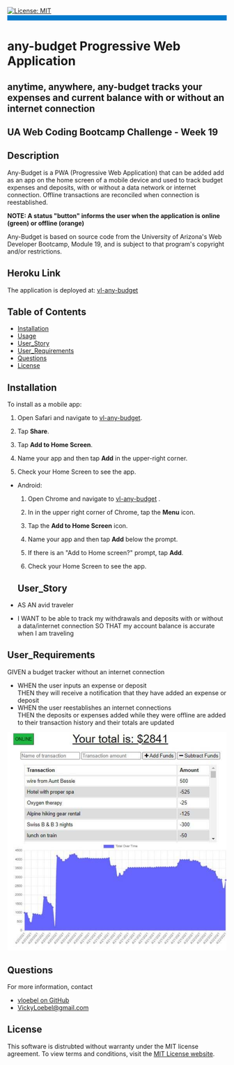
  [![License: MIT](https://img.shields.io/badge/License-MIT-yellow.svg)](https://opensource.org/licenses/MIT)  
  ![banner](./assets/rm-banner.jpg)
  # any-budget Progressive Web Application
  ## anytime, anywhere, any-budget tracks your expenses and current balance with or without an internet connection
  ## UA Web Coding Bootcamp Challenge - Week 19
  
  ## Description  
  Any-Budget is a PWA (Progressive Web Application) that can be added add as an app on the home screen of a mobile device and used to track budget expenses and deposits, with or without a data network or internet connection. Offline transactions are reconciled when connection is reestablished.   

  **NOTE: A status "button" informs the user when the application is online (green) or offline (orange)** 

  Any-Budget is based on source code from the University of Arizona's Web Developer Bootcamp, Module 19, and is subject to that program's copyright and/or restrictions.

  ## Heroku Link
  The application is deployed at: [vl-any-budget](https://vl-any-budget.herokuapp.com/)  
  
  ## Table of Contents  
  * [Installation](#Installation)  
  * [Usage](#Usage) 
  * [User_Story](#User_Story)  
  * [User_Requirements](#User_Requirements)  
  * [Questions](#Questions)    
  * [License](#License)
  ## Installation  
  To install as a mobile app: 
  
  1. Open Safari and navigate to [vl-any-budget](https://vl-any-budget.herokuapp.com/).

  2. Tap  **Share**.

  3. Tap **Add to Home Screen**.

  4. Name your app and then tap **Add** in the upper-right corner.

  5. Check your Home Screen to see the app.

* Android:

  1. Open Chrome and navigate to [vl-any-budget](https://vl-any-budget.herokuapp.com/)  .

  2. In in the upper right corner of Chrome, tap the **Menu** icon.

  3. Tap the **Add to Home Screen** icon.

  4. Name your app and then tap **Add** below the prompt.

  5. If there is an "Add to Home screen?" prompt, tap **Add**.

  6. Check your Home Screen to see the app.  


  ## User_Story 
 * AS AN avid traveler
 * I WANT to be able to track my withdrawals and deposits with or without a data/internet connection 
   SO THAT my account balance is accurate when I am traveling 

  ## User_Requirements
  GIVEN a budget tracker without an internet connection  
  * WHEN the user inputs an expense or deposit  
    THEN they will receive a notification that they have added an expense or deposit  
  * WHEN the user reestablishes an internet connections  
    THEN the deposits or expenses added while they were offline are added to their transaction history and their totals are updated
 
  ![any-budget-PWA](./assets/app-screenshot.jpg)

  ## Questions
  For more information, contact  
  * [vloebel on GitHub](https://github.com/vloebel)  
  * [VickyLoebel@gmail.com](mailto:VickyLoebel@gmail.com)
  ## License
  This software is distrubted without warranty under the MIT license agreement. To view terms and conditions, visit the [MIT License website](https://opensource.org/licenses/MIT).
      
